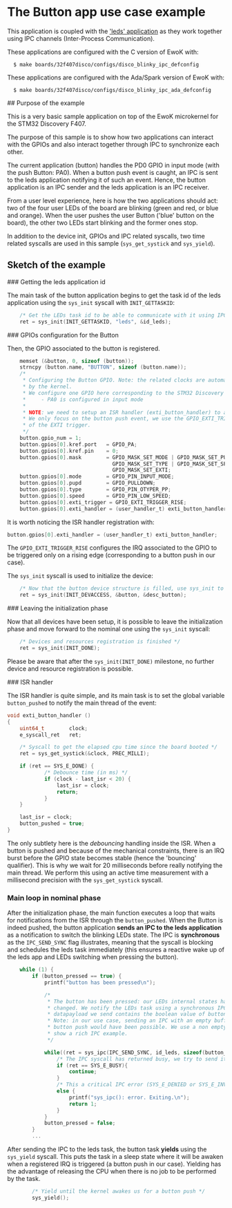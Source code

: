# The Button app use case example

This application is coupled with the ['leds' application](../leds/README.md) as they work together using IPC channels
(Inter-Process Communication).

These applications are configured with the C version of EwoK with:
```
  $ make boards/32f407disco/configs/disco_blinky_ipc_defconfig
```

These applications are configured with the Ada/Spark version of EwoK with:
```
  $ make boards/32f407disco/configs/disco_blinky_ipc_ada_defconfig
```

## Purpose of the example

This is a very basic sample application on top of the EwoK microkernel for the STM32 Discovery F407.

The purpose of this sample is to show how two applications can interact with the GPIOs and also interact
together through IPC to synchronize each other.

The current application (button) handles the PD0 GPIO in input mode (with the push Button: PA0). When
a button push event is caught, an IPC is sent to the leds application notifying it of such an event.
Hence, the button application is an IPC sender and the leds application is an IPC receiver.
 
From a user level experience, here is how the two applications should act: two of the four user LEDs
of the board are blinking (green and red, or blue and orange). When the user pushes the user Button
('blue' button on the board), the other two LEDs start blinking and the former ones stop.

In addition to the device init, GPIOs and IPC related syscalls, two time related syscalls are used in this
sample (`sys_get_systick` and `sys_yield`).

## Sketch of the example

### Getting the leds application id

The main task of the button application begins to get the task id of the leds application
using the `sys_init` syscall with `INIT_GETTASKID`:

```C
    /* Get the LEDs task id to be able to communicate with it using IPCs */
    ret = sys_init(INIT_GETTASKID, "leds", &id_leds);
```

### GPIOs configuration for the Button

Then, the GPIO associated to the button is registered.

```C
    memset (&button, 0, sizeof (button));
    strncpy (button.name, "BUTTON", sizeof (button.name));
    /*
     * Configuring the Button GPIO. Note: the related clocks are automatically set
     * by the kernel.
     * We configure one GPIO here corresponding to the STM32 Discovery F407 'blue' push button (B1):
     *     - PA0 is configured in input mode
     *
     * NOTE: we need to setup an ISR handler (exti_button_handler) to asynchronously capture the button events.
     * We only focus on the button push event, we use the GPIO_EXTI_TRIGGER_RISE configuration
     * of the EXTI trigger.
     */
    button.gpio_num = 1;
    button.gpios[0].kref.port   = GPIO_PA;
    button.gpios[0].kref.pin    = 0;
    button.gpios[0].mask        = GPIO_MASK_SET_MODE | GPIO_MASK_SET_PUPD |
                                  GPIO_MASK_SET_TYPE | GPIO_MASK_SET_SPEED |
                                  GPIO_MASK_SET_EXTI;
    button.gpios[0].mode        = GPIO_PIN_INPUT_MODE;
    button.gpios[0].pupd        = GPIO_PULLDOWN;
    button.gpios[0].type        = GPIO_PIN_OTYPER_PP;
    button.gpios[0].speed       = GPIO_PIN_LOW_SPEED;
    button.gpios[0].exti_trigger = GPIO_EXTI_TRIGGER_RISE;
    button.gpios[0].exti_handler = (user_handler_t) exti_button_handler;
```

It is worth noticing the ISR handler registration with:

```C
button.gpios[0].exti_handler = (user_handler_t) exti_button_handler;
```
The `GPIO_EXTI_TRIGGER_RISE` configures the IRQ associated to the GPIO to be triggered
only on a rising edge (corresponding to a button push in our case).

The `sys_init` syscall is used to initialize the device:

```C
    /* Now that the button device structure is filled, use sys_init to initialize it */
    ret = sys_init(INIT_DEVACCESS, &button, &desc_button);
```

### Leaving the initialization phase

Now that all devices have been setup, it is possible to leave the initialization phase and
move forward to the nominal one using the `sys_init` syscall:


```C
    /* Devices and resources registration is finished */
    ret = sys_init(INIT_DONE);
```

Please be aware that after the `sys_init(INIT_DONE)` milestone, no further device and resource 
registration is possible.

### ISR handler

The ISR handler is quite simple, and its main task is to set the global variable `button_pushed`
to notify the main thread of the event:

```C
void exti_button_handler ()
{
    uint64_t        clock;
    e_syscall_ret   ret;

    /* Syscall to get the elapsed cpu time since the board booted */
    ret = sys_get_systick(&clock, PREC_MILLI);

    if (ret == SYS_E_DONE) {
            /* Debounce time (in ms) */
            if (clock - last_isr < 20) {
                last_isr = clock;
                return;
            }
    }

    last_isr = clock;
    button_pushed = true;
}

```

The only subtlety here is the *debouncing* handling inside the ISR. When a button is pushed and because of
the mechanical constraints, there is an IRQ burst before the GPIO state becomes stable (hence the 'bouncing'
qualifier). This is why we wait for 20 milliseconds before really notifying the main thread. We perform this using
an active time measurement with a millisecond precision with the `sys_get_systick` syscall. 

### Main loop in nominal phase

After the initialization phase, the main function executes a loop that waits for notifications from the ISR
through the `button_pushed`. When the Button is indeed pushed, the button application **sends an IPC to the
leds application** as a notification to switch the blinking LEDs state. The IPC is **synchronous** as
the `IPC_SEND_SYNC` flag illustrates, meaning that the syscall is blocking and schedules the leds task immediately
(this ensures a reactive wake up of the leds app and LEDs switching when pressing the button).

```C
    while (1) {
        if (button_pressed == true) {
            printf("button has been pressed\n");

            /*
             * The button has been pressed: our LEDs internal states have
             * changed. We notify the LEDs task using a synchronous IPC. The
             * datapayload we send contains the boolean value of button_pressed.
             * Note: in our use case, sending an IPC with an empty buffer to notify a
             * button push would have been possible. We use a non empty payload only to
             * show a rich IPC example.
             */

            while((ret = sys_ipc(IPC_SEND_SYNC, id_leds, sizeof(button_pressed), (const char*) &button_pressed)) != SYS_E_DONE) {
                /* The IPC syscall has returned busy, we try to send it again */
                if (ret == SYS_E_BUSY){
                    continue;
                }
                /* This a critical IPC error (SYS_E_DENIED or SYS_E_INVAL) */
                else {
                    printf("sys_ipc(): error. Exiting.\n");
                    return 1;
                }
            }
            button_pressed = false;
        }
        ...
```

After sending the IPC to the leds task, the button task **yields** using the `sys_yield` syscall.
This puts the task in a sleep state where it will be awaken when a registered IRQ is triggered
(a button push in our case). Yielding has the advantage of releasing the CPU when there is no
job to be performed by the task.

```C
        /* Yield until the kernel awakes us for a button push */
        sys_yield();
```
